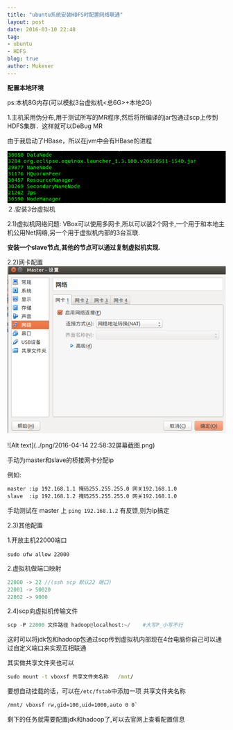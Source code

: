 ```yaml
---
title: "ubuntu系统安装HDFS时配置网络联通"
layout: post
date: 2016-03-10 22:48
tag:
- ubuntu
- HDFS
blog: true
author: Mukever
---
```



**配置本地环境**

 ps:本机8G内存(可以模拟3台虚拟机<总6G>+本地2G)

  1.主机采用伪分布,用于测试所写的MR程序,然后将所编译的jar包通过scp上传到HDFS集群．这样就可以DeBug MR

  由于我启动了HBase，所以在jvm中会有HBase的进程

  ![Alt text](../png/1460644826484.png)
 ２.安装3台虚拟机

  2.1)虚拟机网络问题:
  VBox可以使用多网卡,所以可以装2个网卡,一个用于和本地主机公用Net网络,另一个用于虚拟机内部的3台互联.


  **安装一个slave节点,其他的节点可以通过复制虚拟机实现.**


2.2)网卡配置
  ![Alt text](../png/1460645878161.png)

  ![Alt text](../png/2016-04-14 22:58:32屏幕截图.png)


手动为master和slave的桥接网卡分配ip

例如:

```cmd
master :ip 192.168.1.1 掩码255.255.255.0 网关192.168.1.0
slave  :ip 192.168.1.2 掩码255.255.255.0 网关192.168.1.0
```

  手动测试在 master 上 `ping 192.168.1.2` 有反馈,则为ip搞定

  2.3)其他配置

  1.开放主机22000端口

`sudo ufw allow 22000`

  2.虚拟机做端口映射

```java
22000 -> 22 //(ssh scp 默认22 端口)
22001 -> 50020
22002 -> 9000
```

2.4)scp向虚拟机传输文件

```python
scp -P 22000 文件路径 hadoop@localhost:~/    #大写P_小写不行
```

  这时可以将jdk包和hadoop包通过scp传到虚拟机内部现在4台电脑你自己可以通过自定义端口来实现互相联通

  其实做共享文件夹也可以

```cmd
sudo mount -t vboxsf 共享文件夹名称   /mnt/
```

  要想自动挂载的话，可以在`/etc/fstab`中添加一项
  共享文件夹名称

```cmd
/mnt/ vboxsf rw,gid=100,uid=1000,auto 0 0`
```

剩下的任务就需要配置jdk和hadoop了,可以去官网上查看配置信息
